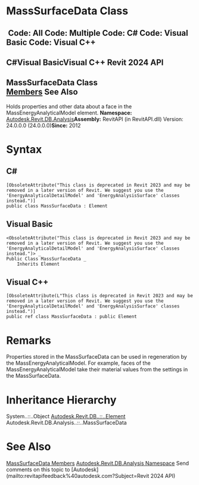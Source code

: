 # MassSurfaceData Class

﻿
 Code: All Code: Multiple Code: C# Code: Visual Basic Code: Visual C++   
---  
C#Visual BasicVisual C++
Revit 2024 API  
---  
MassSurfaceData Class  
[Members](604a0d68-9b18-59c3-ee68-53710f79ac69.md "MassSurfaceData Members") See Also  
---  
Holds properties and other data about a face in the MassEnergyAnalyticalModel element. 
**Namespace:** [Autodesk.Revit.DB.Analysis](958e2e12-587d-f188-5d7b-f13d7dbfdf48.md "Autodesk.Revit.DB.Analysis Namespace")**Assembly:** RevitAPI (in RevitAPI.dll) Version: 24.0.0.0 (24.0.0.0)**Since:** 2012 
# Syntax
C#  
---  
```text
[ObsoleteAttribute("This class is deprecated in Revit 2023 and may be removed in a later version of Revit. We suggest you use the 'EnergyAnalyticalDetailModel' and 'EnergyAnalysisSurface' classes instead.")]
public class MassSurfaceData : Element
```
  
Visual Basic  
---  
```text
<ObsoleteAttribute("This class is deprecated in Revit 2023 and may be removed in a later version of Revit. We suggest you use the 'EnergyAnalyticalDetailModel' and 'EnergyAnalysisSurface' classes instead.")> _
Public Class MassSurfaceData _
	Inherits Element
```
  
Visual C++  
---  
```text
[ObsoleteAttribute(L"This class is deprecated in Revit 2023 and may be removed in a later version of Revit. We suggest you use the 'EnergyAnalyticalDetailModel' and 'EnergyAnalysisSurface' classes instead.")]
public ref class MassSurfaceData : public Element
```
  
# Remarks
Properties stored in the MassSurfaceData can be used in regeneration by the MassEnergyAnalyticalModel. For example, faces of the MassEnergyAnalyticalModel take their material values from the settings in the MassSurfaceData. 
# Inheritance Hierarchy
System..::..Object [Autodesk.Revit.DB..::..Element](eb16114f-69ea-f4de-0d0d-f7388b105a16.md "Element Class") Autodesk.Revit.DB.Analysis..::..MassSurfaceData
# See Also
[MassSurfaceData Members](604a0d68-9b18-59c3-ee68-53710f79ac69.md "MassSurfaceData Members")
[Autodesk.Revit.DB.Analysis Namespace](958e2e12-587d-f188-5d7b-f13d7dbfdf48.md "Autodesk.Revit.DB.Analysis Namespace")
Send comments on this topic to [Autodesk](mailto:revitapifeedback%40autodesk.com?Subject=Revit 2024 API)